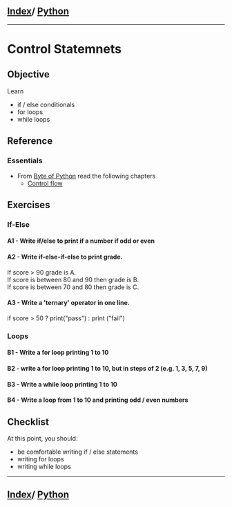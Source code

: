 <link rel='stylesheet' href='../assets/css/main.css'/>

## [Index](../README.md)/ [Python](0-README.md)

---

# Control Statemnets

## Objective

Learn

- if / else conditionals
- for loops
- while loops

## Reference

### Essentials

* From [Byte of Python](https://python.swaroopch.com/) read the following chapters
  - [Control flow](https://python.swaroopch.com/control_flow.html)

## Exercises

### If-Else

#### A1  - Write if/else to print if a number if odd or even

#### A2 - Write if-else-if-else to print grade.  

If score > 90 grade is A.  
If score is between 80 and 90 then grade is B.  
If score is between 70 and 80 then grade is C.  

#### A3 - Write a 'ternary' operator in one line.  

if score > 50 ? print("pass") : print ("fail")

### Loops

#### B1 - Write a for loop printing 1 to 10

#### B2 - write a for loop printing 1 to 10, but in steps of 2 (e.g.  1, 3, 5, 7, 9)

#### B3 - Write a while loop printing 1 to 10

#### B4 - Write a loop from 1 to 10 and printing odd / even numbers


## Checklist

At this point, you should:

- be comfortable writing if / else statements
- writing for loops
- writing while loops

---

## [Index](../README.md)/ [Python](0-README.md)
